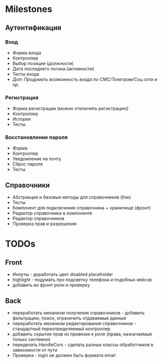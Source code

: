 # Milestones

## Аутентификация

### Вход

* Форма входа
* Контроллер
* Выбор позиции (должности)
* Дата последнего логина (активности)
* Тесты входа
* _Доп: Продумать возможность входа по СМС/Телеграм/Соц.сети и пр._

### Регистрация

* Форма регистрации (можно отключить регистрацию)
* Контроллер
* История
* Тесты

### Восстановление пароля

* Форма
* Контроллер
* Уведомление на почту
* Сброс пароля
* Тесты

## Справочники

* Абстракции и базовые методы для справочников (бэк)
* Тесты
* Компонент для подключения справочника + хранилище (фронт)
* Редактор справочника в компоненте
* Редактор справочников
* Проверка прав и разрешения

# TODOs

## Front

* Инпуты - доработать цвет disabled placeholder
* highlight - подумать про подсветку телефона и подобных кейсов
* добавить во фронт роли и проверку

## Back

* переработать механизм получения справочников - добавить фильтрацию, поиск, ограничить отдаваемые данные
* переработать механизм редактирования справочников - стандартный переопределяемый контроллер
* добавить скрытие прав из привязки к роле (права, назначаемые только системно)
* переделать HandleCors - сделать разные классы обработчиков в зависимости от пути
* Проверка - login не должен быть формата email
